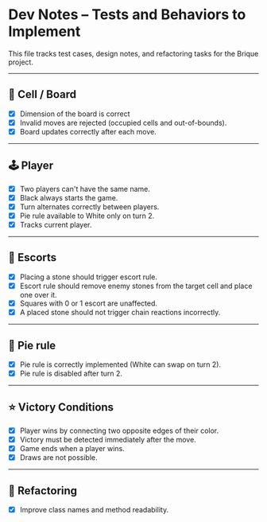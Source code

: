 # Dev Notes – Tests and Behaviors to Implement

This file tracks test cases, design notes, and refactoring tasks for the Brique project.

---

## 🏁️ Cell / Board

- [x] Dimension of the board is correct
- [x] Invalid moves are rejected (occupied cells and out-of-bounds).
- [x] Board updates correctly after each move.

---

## 🕹️ Player

- [x] Two players can't have the same name.
- [x] Black always starts the game.
- [x] Turn alternates correctly between players.
- [x] Pie rule available to White only on turn 2.
- [x] Tracks current player.

---

## 🧩 Escorts
 
- [x] Placing a stone should trigger escort rule.
- [x] Escort rule should remove enemy stones from the target cell and place one over it.
- [x] Squares with 0 or 1 escort are unaffected.
- [x] A placed stone should not trigger chain reactions incorrectly.

---

## 🥧 Pie rule

- [x] Pie rule is correctly implemented (White can swap on turn 2).
- [x] Pie rule is disabled after turn 2.

---

## ⭐ Victory Conditions

- [x] Player wins by connecting two opposite edges of their color.
- [x] Victory must be detected immediately after the move.
- [x] Game ends when a player wins.
- [x] Draws are not possible.

---


## 🔁 Refactoring 

- [x] Improve class names and method readability.
